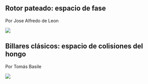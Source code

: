## Rotor pateado: espacio de fase
Por Jose Alfredo de Leon

![](https://github.com/deleonja/caos_cuantico/blob/main/rotor_pateado/rotor_pateado.gif)

## Billares clásicos: espacio de colisiones del hongo
Por Tomás Basile

![](https://github.com/deleonja/caos_cuantico/blob/main/Billares/Hongo.gif)
